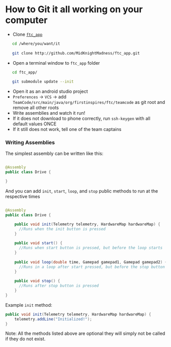 # How to Git it all working on your computer

 - Clone [`ftc_app`](http://github.com/MidKnightMadness/ftc_app)
```bash
   cd /where/you/want/it
   
   git clone http://github.com/MidKnightMadness/ftc_app.git
   ```
 - Open a terminal window to `ftc_app` folder
```bash
   cd ftc_app/
   
   git submodule update --init
   ```
 - Open it as an android studio project
 - `Preferences` -> `VCS` -> add `TeamCode/src/main/java/org/firstinspires/ftc/teamcode` as git root and remove all other roots
 - Write assemblies and watch it run!
 - If it does not download to phone correctly, run `ssh-keygen` with all default values ONCE
 - If it still does not work, tell one of the team captains
 
### Writing Assemblies

The simplest assembly can be written like this:

```java

@Assembly
public class Drive {

}
```

And you can add `init`, `start`, `loop`, and `stop` public methods to run at the respective times

```java

@Assembly
public class Drive {

    public void init(Telemetry telemetry, HardwareMap hardwareMap) {
      //Runs when the init button is pressed
    }
    
    public void start() {
      //Runs when start button is pressed, but before the loop starts
    }
    
    public void loop(double time, Gamepad gamepad1, Gamepad gamepad2) {
      //Runs in a loop after start pressed, but before the stop button is pressed
    }
    
    public void stop() {
      //Runs after stop button is pressed
    }
}
```

Example `init` method:

```java
public void init(Telemetry telemetry, HardwareMap hardwareMap) {
    telemetry.addLine("Initialized!");
}
```

Note: All the methods listed above are optional they will simply not be called if they do not exist.
